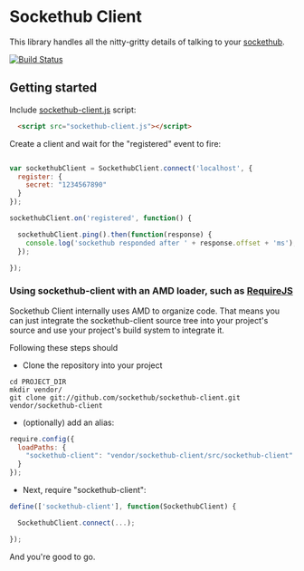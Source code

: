 
# Sockethub Client

This library handles all the nitty-gritty details of talking to your
[sockethub](http://sockethub.org/).

[![Build Status](https://secure.travis-ci.org/sockethub/sockethub-client.png)](http://travis-ci.org/sockethub/sockethub-client)

## Getting started

Include [sockethub-client.js](https://github.com/sockethub/sockethub-client/raw/master/sockethub-client.js) script:

```html
  <script src="sockethub-client.js"></script>
```

Create a client and wait for the "registered" event to fire:
```javascript

var sockethubClient = SockethubClient.connect('localhost', {
  register: {
    secret: "1234567890"
  }
});

sockethubClient.on('registered', function() {

  sockethubClient.ping().then(function(response) {
    console.log('sockethub responded after ' + response.offset + 'ms');
  });

});
```

### Using sockethub-client with an AMD loader, such as [RequireJS](requirejs.org)

Sockethub Client internally uses AMD to organize code. That means you can just
integrate the sockethub-client source tree into your project's source and use
your project's build system to integrate it.

Following these steps should 

* Clone the repository into your project
```
cd PROJECT_DIR
mkdir vendor/
git clone git://github.com/sockethub/sockethub-client.git vendor/sockethub-client
```

* (optionally) add an alias:
```javascript
require.config({
  loadPaths: {
    "sockethub-client": "vendor/sockethub-client/src/sockethub-client"
  }
});
```

* Next, require "sockethub-client":
```javascript
define(['sockethub-client'], function(SockethubClient) {

  SockethubClient.connect(...);

});
```

And you're good to go.

